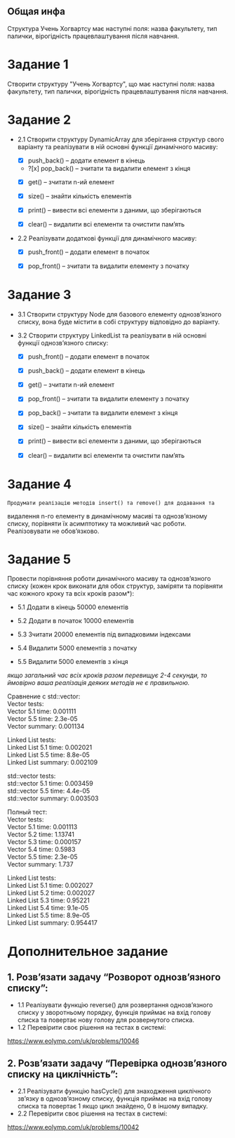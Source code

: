 ## Общая инфа
Структура Учень Хогвартсу має наступні поля: назва факультету, тип палички,
вірогідність працевлаштування після навчання.

# Задание 1
Створити структуру "Учень Хогвартсу", що має наступні поля: назва факультету, тип палички,
вірогідність працевлаштування після навчання.

# Задание 2
- 2.1 Створити структуру DynamicArray для зберігання структур свого варіанту та реалізувати в ній основні функції динамічного масиву:

    - [x] push_back() – додати елемент в кінець

    - ?[x] pop_back() – зчитати та видалити елемент з кінця

    - [x] get() – зчитати n-ий елемент

    - [x] size() – знайти кількість елементів

    - [x] print() – вивести всі елементи з даними, що зберігаються

    - [x] clear() – видалити всі елементи та очистити пам’ять

- 2.2 Реалізувати додаткові функції для динамічного масиву:

    - [x] push_front() – додати елемент в початок
    
    - [x] pop_front() – зчитати та видалити елементу з початку

# Задание 3
- 3.1 Створити структуру Node для базового елементу однозв’язного списку, вона буде містити в собі структуру відповідно до варіанту.
- 3.2 Створити структуру LinkedList та реалізувати в ній основні функції однозв’язного списку:

    - [x] push_front() – додати елемент в початок

    - [x] push_back() – додати елемент в кінець

    - [x] get() – зчитати n-ий елемент

    - [x] pop_front() – зчитати та видалити елементу з початку

    - [x] pop_back() – зчитати та видалити елемент з кінця

    - [x] size() – знайти кількість елементів

    - [x] print() – вивести всі елементи з даними, що зберігаються

    - [x] clear() – видалити всі елементи та очистити пам’ять

# Задание 4
    Продумати реалізацію методів insert() та remove() для додавання та
видалення n-го елементу в динамічному масиві та однозв’язному списку,
порівняти їх асимптотику та можливий час роботи. Реалізовувати не
обов’язково.

# Задание 5
Провести порівняння роботи динамічного масиву та однозв’язного
списку (кожен крок виконати для обох структур, заміряти та порівняти
час кожного кроку та всіх кроків разом*):

- 5.1 Додати в кінець 50000 елементів
- 5.2 Додати в початок 10000 елементів

- 5.3 Зчитати 20000 елементів під випадковими індексами
- 5.4 Видалити 5000 елементів з початку
- 5.5 Видалити 5000 елементів з кінця

_якщо загальний час всіх кроків разом перевищує 2-4 секунди, то ймовірно
ваша реалізація деяких методів не є правильною._

Сравнение с std::vector:  
Vector tests:  
Vector 5.1 time: 0.001111  
Vector 5.5 time: 2.3e-05  
Vector summary: 0.001134  

Linked List tests:  
Linked List 5.1 time: 0.002021  
Linked List 5.5 time: 8.8e-05  
Linked List summary: 0.002109  

std::vector tests:  
std::vector 5.1 time: 0.003459  
std::vector 5.5 time: 4.4e-05  
std::vector summary: 0.003503  

Полный тест:  
Vector tests:  
Vector 5.1 time: 0.001113  
Vector 5.2 time: 1.13741  
Vector 5.3 time: 0.000157  
Vector 5.4 time: 0.5983  
Vector 5.5 time: 2.3e-05  
Vector summary: 1.737  

Linked List tests:  
Linked List 5.1 time: 0.002027  
Linked List 5.2 time: 0.002027  
Linked List 5.3 time: 0.95221  
Linked List 5.4 time: 9.1e-05  
Linked List 5.5 time: 8.9e-05  
Linked List summary: 0.954417  

# Дополнительное задание
## 1. Розв’язати задачу “Розворот однозв’язного списку”:
- 1.1 Реалізувати функцію reverse() для розвертання однозв’язного
списку у зворотньому порядку, функція приймає на вхід голову списка
та повертає нову голову для розвернутого списка.
- 1.2 Перевірити своє рішення на тестах в системі:

https://www.eolymp.com/uk/problems/10046
## 2. Розв’язати задачу “Перевірка однозв’язного списку на циклічність”:
- 2.1 Реалізувати функцію hasCycle() для знаходження циклічного
зв’язку в однозв’язному списку, функція приймає на вхід голову списка
та повертає 1 якщо цикл знайдено, 0 в іншому випадку.
- 2.2 Перевірити своє рішення на тестах в системі:

https://www.eolymp.com/uk/problems/10042

